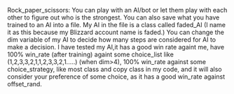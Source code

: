 Rock_paper_scissors:
You can play with an AI/bot or let them play with each other to figure out who is the strongest.
You can also save what you have trained to an AI into a file.
My AI in the file is a class called faded_AI (I name it as this because my Blizzard account name is faded.)
You can change the dim variable of my AI to decide how many steps are considered for AI to make a decision.
I have tested my AI,it has a good win rate againt me,
have 100% win_rate (after training) againt some choice_list like
(1,2,3,3,2,1,1,2,3,3,2,1.....) (when dim>4),
100% win_rate against some choice_strategy,
like most class and copy class in my code,
and it will also consider your preference of some choice,
as it has a good win_rate against offset_rand.
